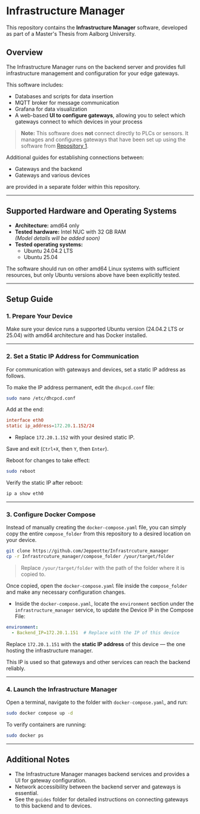 # Infrastructure Manager

This repository contains the **Infrastructure Manager** software, developed as part of a Master's Thesis from Aalborg University.

## Overview

The Infrastructure Manager runs on the backend server and provides full infrastructure management and configuration for your edge gateways.

This software includes:

- Databases and scripts for data insertion
- MQTT broker for message communication
- Grafana for data visualization
- A web-based **UI to configure gateways**, allowing you to select which gateways connect to which devices in your process

> **Note:** This software does **not** connect directly to PLCs or sensors. It manages and configures gateways that have been set up using the software from [Repository 1](https://github.com/Jeppeotte/PI_Edgegateway/tree/master).

Additional guides for establishing connections between:

- Gateways and the backend  
- Gateways and various devices  

are provided in a separate folder within this repository.

---

## Supported Hardware and Operating Systems

- **Architecture:** amd64 only  
- **Tested hardware:** Intel NUC with 32 GB RAM  
  *(Model details will be added soon)*  
- **Tested operating systems:**  
  - Ubuntu 24.04.2 LTS  
  - Ubuntu 25.04  

The software should run on other amd64 Linux systems with sufficient resources, but only Ubuntu versions above have been explicitly tested.

---

## Setup Guide

### 1. Prepare Your Device

Make sure your device runs a supported Ubuntu version (24.04.2 LTS or 25.04) with amd64 architecture and has Docker installed.

---

### 2. Set a Static IP Address for Communication

For communication with gateways and devices, set a static IP address as follows.

To make the IP address permanent, edit the `dhcpcd.conf` file:

```bash
sudo nano /etc/dhcpcd.conf
```

Add at the end:

```conf
interface eth0
static ip_address=172.20.1.152/24
```

* Replace `172.20.1.152` with your desired static IP.

Save and exit (`Ctrl+X`, then `Y`, then `Enter`).

Reboot for changes to take effect:

```bash
sudo reboot
```

Verify the static IP after reboot:

```bash
ip a show eth0
```

---

### 3. Configure Docker Compose

Instead of manually creating the `docker-compose.yaml` file, you can simply copy the entire `compose_folder` from this repository to a desired location on your device.

```bash
git clone https://github.com/Jeppeotte/Infrastrcuture_manager
cp -r Infrastrcuture_manager/compose_folder /your/target/folder
```

> Replace `/your/target/folder` with the path of the folder where it is copied to.

Once copied, open the `docker-compose.yaml` file inside the `compose_folder` and make any necessary configuration changes.

- Inside the `docker-compose.yaml`, locate the `environment` section under the `infrastructure_manager` service, to update the Device IP in the Compose File:

```yaml
environment:
  - Backend_IP=172.20.1.151  # Replace with the IP of this device
```

Replace `172.20.1.151` with the **static IP address** of this device — the one hosting the infrastructure manager.

This IP is used so that gateways and other services can reach the backend reliably.

---

### 4. Launch the Infrastructure Manager

Open a terminal, navigate to the folder with `docker-compose.yaml`, and run:

```bash
sudo docker compose up -d
```

To verify containers are running:

```bash
sudo docker ps
```
---

## Additional Notes

* The Infrastructure Manager manages backend services and provides a UI for gateway configuration.
* Network accessibility between the backend server and gateways is essential.
* See the `guides` folder for detailed instructions on connecting gateways to this backend and to devices.

